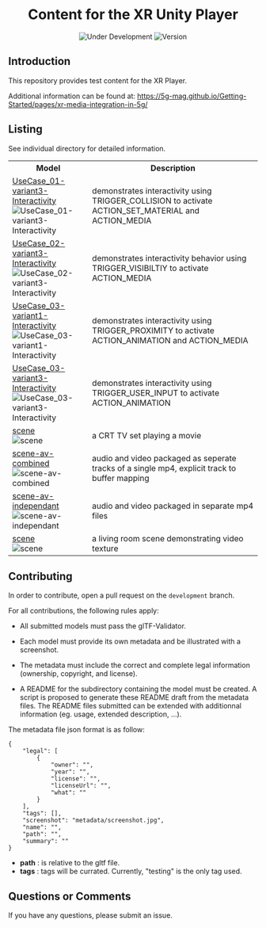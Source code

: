 <h1 align="center">Content for the XR Unity Player</h1>
<p align="center">
  <img src="https://img.shields.io/badge/Status-Under_Development-yellow" alt="Under Development">
  <img src="https://img.shields.io/github/v/tag/5G-MAG/rt-xr-content?label=version" alt="Version">
</p>

## Introduction
This repository provides test content for the XR Player.

Additional information can be found at: https://5g-mag.github.io/Getting-Started/pages/xr-media-integration-in-5g/

## Listing

See individual directory for detailed information.

<table>
<tr>
<th>Model</th>
<th>Description</th>
</tr>
<tr>
<td>
<a href="interactivity">UseCase_01-variant3-Interactivity</a><br>
<img src="interactivity/metadata/UseCase_01-variant3-Interactivity.jpg" alt="UseCase_01-variant3-Interactivity"/>
</td>
<td>
demonstrates interactivity using TRIGGER_COLLISION to activate ACTION_SET_MATERIAL and ACTION_MEDIA<br>
<tr>
<td>
<a href="interactivity">UseCase_02-variant3-Interactivity</a><br>
<img src="interactivity/metadata/UseCase_02-variant3-Interactivity.jpg" alt="UseCase_02-variant3-Interactivity"/>
</td>
<td>
demonstrates interactivity behavior using TRIGGER_VISIBILTIY to activate ACTION_MEDIA<br>
<tr>
<td>
<a href="interactivity">UseCase_03-variant1-Interactivity</a><br>
<img src="interactivity/metadata/UseCase_03-variant1-Interactivity.jpg" alt="UseCase_03-variant1-Interactivity"/>
</td>
<td>
demonstrates interactivity using TRIGGER_PROXIMITY to activate ACTION_ANIMATION and ACTION_MEDIA<br>
<tr>
<td>
<a href="interactivity">UseCase_03-variant3-Interactivity</a><br>
<img src="interactivity/metadata/UseCase_03-variant3-Interactivity.jpg" alt="UseCase_03-variant3-Interactivity"/>
</td>
<td>
demonstrates interactivity using TRIGGER_USER_INPUT to activate ACTION_ANIMATION<br>
<tr>
<td>
<a href="TV">scene</a><br>
<img src="TV/metadata/scene.jpg" alt="scene"/>
</td>
<td>
a CRT TV set playing a movie<br>
<tr>
<td>
<a href="video">scene-av-combined</a><br>
<img src="video/metadata/scene.jpg" alt="scene-av-combined"/>
</td>
<td>
audio and video packaged as seperate tracks of a single mp4, explicit track to buffer mapping<br>
<tr>
<td>
<a href="video">scene-av-independant</a><br>
<img src="video/metadata/scene.jpg" alt="scene-av-independant"/>
</td>
<td>
audio and video packaged in separate mp4 files<br>
<tr>
<td>
<a href="video">scene</a><br>
<img src="video/metadata/scene.jpg" alt="scene"/>
</td>
<td>
a living room scene demonstrating video texture<br>
</table>


## Contributing 

In order to contribute, open a pull request on the `development` branch.

For all contributions, the following rules apply:

- All submitted models must pass the glTF-Validator.

- Each model must provide its own metadata and be illustrated with a screenshot. 

- The metadata must include the correct and complete legal information (ownership, copyright, and license).

- A README for the subdirectory containing the model must be created. A script is proposed to generate these README draft from the metadata files. The README files submitted can be extended with additionnal information (eg. usage, extended description, ...).

The metadata file json format is as follow:
```
{
    "legal": [
        {
            "owner": "",
            "year": "",
            "license": "",
            "licenseUrl": "",
            "what": ""
        }
    ],
    "tags": [],
    "screenshot": "metadata/screenshot.jpg",
    "name": "",
    "path": "",
    "summary": ""
}
```

- **path** : is relative to the gltf file.
- **tags** : tags will be currated. Currently, "testing" is the only tag used. 

## Questions or Comments

If you have any questions, please submit an issue.
